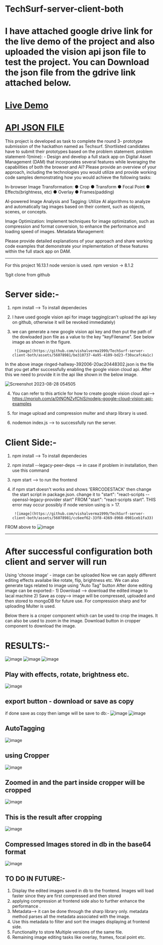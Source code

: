 # TechSurf-server-client-both 
# I have attached google drive link for the live demo of the project and also uploaded the vision api json file to test the project. You can Download the json file from the gdrive link attached below.
<h1>
  <a href="https://drive.google.com/file/d/1QhQBSxVVHYuiRm0QTkuZn5KI8AunYeF2/view?usp=sharing">Live Demo</a>
</h1>

<h1>
  <a href="https://drive.google.com/file/d/1KCe7MSiobIdE1_7Vdo6aXioy144xUywH/view?usp=sharing">API JSON FILE</a>
</h1>

This project is developed as task to complete the round 3- prototype submission of the hackathon named as Techsurf. Shortlisted candidates have to submit their prototypes based on the problem statement.
problem statement-1(mine): -
Design and develop a full stack app on Digital Asset Management (DAM) that incorporates several features while leveraging the capabilities of both the browser and AI? Please provide an overview of your approach, including the technologies you would utilize and provide working code samples demonstrating how you would achieve the following tasks:

In-browser Image Transformation:
●	Crop
●	Transform
●	Focal Point
●	Effects(brightness, etc)
●	Overlay
●	Frames(padding)

AI-powered Image Analysis and Tagging:
Utilize AI algorithms to analyze and automatically tag images based on their content, such as objects, scenes, or concepts.

Image Optimization:
Implement techniques for image optimization, such as compression and format conversion, to enhance the performance and loading speed of images.
Metadata Management:

Please provide detailed explanations of your approach and share working code examples that demonstrate your implementation of these features within the full stack app on DAM.
************************************************************************************************************************************************************************************

For this project 
16.13.1 node version is used.
npm version -> 8.1.2

1)git clone from github

# Server side:-
1) npm install --> To install dependecies
2) I have used google vision api for image tagging(can't upload the api key on github, otherwise it will be revoked immediately)
3) we can generate a new google vision api key and then put the path of the dowloaded json file as a value to the key "keyFilename". See below image as shown in the figure. 

		![image](https://github.com/vishalverma1999/TechSurf-server-client-both/assets/56078981/be310737-4a95-4109-bd23-f30acafc4a1c)
In the above image ringed-hallway-392006-20ac20448302.json is the file that you get after successfully enabling the google vision cloud api.
After this we need to provide it in the api like shown in the below image.

![Screenshot 2023-08-28 054505](https://github.com/vishalverma1999/TechSurf-server-client-both/assets/56078981/a428fedc-c813-4476-a7a1-3bf2aae8f546)

4) You can refer to this article for how to create google vision cloud api--> https://morioh.com/a/0tNONZvfChiS/nodejs-google-cloud-vision-api-examples

5) for image upload and compression multer and sharp library is used.
6) nodemon index.js --> to successfully run the server.

# Client Side:-
1) npm install --> To install dependecies
2) npm install --legacy-peer-deps --> in case if problem in installation, then use this command
3) npm start --> to run the frontend 
4) if npm start doesn't works and shows 'ERRCODESTACK' then change the start script in package.json. change it to      "start": "react-scripts --openssl-legacy-provider start"   FROM   "start": "react-scripts start". THIS error may occur possibly if node version using is > 17.

		![image](https://github.com/vishalverma1999/TechSurf-server-client-both/assets/56078981/cc6eef62-33f8-4369-8968-0981ceb1fa33)
FROM above to 
![image](https://github.com/vishalverma1999/TechSurf-server-client-both/assets/56078981/cf983276-d716-42be-ac7f-6325b7025e77)



********************************************************************************************************************************************************************

# After successful configuration both client and server will run
Using 'choose image' - image can be uploaded
Now we can apply different editing effects availabe like rotate, flip, brightness etc.
We can also generate tags related to image using "Auto Tag" button
After done editing image can be exported:-
	1) Download --> download the edited image to lacal machine
	2) Save as copy--> image will be compressed, uploaded and then stored to mongoDB for 		                future use. For compression sharp and for uploading Multer is used.

Below there is a croper component which can be used to crop the images. It can also be used to zoom in the image.
Download button in cropper component to download the image.

# RESULTS:-
![image](https://github.com/vishalverma1999/TechSurf-server-client-both/assets/56078981/5a462ef5-98d3-4598-9635-e9b591c16e32)
![image](https://github.com/vishalverma1999/TechSurf-server-client-both/assets/56078981/ddf10e8a-a175-4bca-880b-08396be24c6b)
![image](https://github.com/vishalverma1999/TechSurf-server-client-both/assets/56078981/cdacfb0c-c426-42fb-9b7b-0b7353226ef4)
## Play with effects, rotate, brightness etc.
![image](https://github.com/vishalverma1999/TechSurf-server-client-both/assets/56078981/9260a5f7-7c16-4b1d-aa77-c8acb12adcf0)

## export button - download or save as copy
if done save as copy then iamge will be save to db:- 
![image](https://github.com/vishalverma1999/TechSurf-server-client-both/assets/56078981/52ce0d7c-9108-4bb6-9abf-e4b664b5191b)
![image](https://github.com/vishalverma1999/TechSurf-server-client-both/assets/56078981/d005c984-013e-4e47-b69e-000f99385221)

## AutoTagging
![image](https://github.com/vishalverma1999/TechSurf-server-client-both/assets/56078981/db5d894a-8bae-4853-a884-542d87953530)

## using Cropper
![image](https://github.com/vishalverma1999/TechSurf-server-client-both/assets/56078981/8cc138d9-b653-40cf-8b1d-c74d7003ec7e)
## Zoomed in and the part inside cropper will be cropped
![image](https://github.com/vishalverma1999/TechSurf-server-client-both/assets/56078981/bb6b60ef-6aec-422b-85d3-1f050d79d99f)
## This is the result after cropping
![image](https://github.com/vishalverma1999/TechSurf-server-client-both/assets/56078981/5833b279-59b4-4076-9d14-adadd05a1b51)
## Compressed Images stored in db in the base64 format
![image](https://github.com/vishalverma1999/TechSurf-server-client-both/assets/56078981/9188cb39-ae4c-461d-95e9-d4f9a81d6e2c)



## TO DO IN FUTURE:-
1) Display the edited images saved in db to the frontend. Images will load faster since they are first compressed and then stored
2) applying compression at frontend side also to further enhance the performance .
3) Metadata--> it can be done through the sharp library only. metadata method parses all the metadata associated with the image.
4) Use this metadata to filter and sort the images displaying at frontend side.
5) Functionality to store Multiple versions of the same file.
6) Remaining image editing tasks like overlay, frames, focal point etc.
